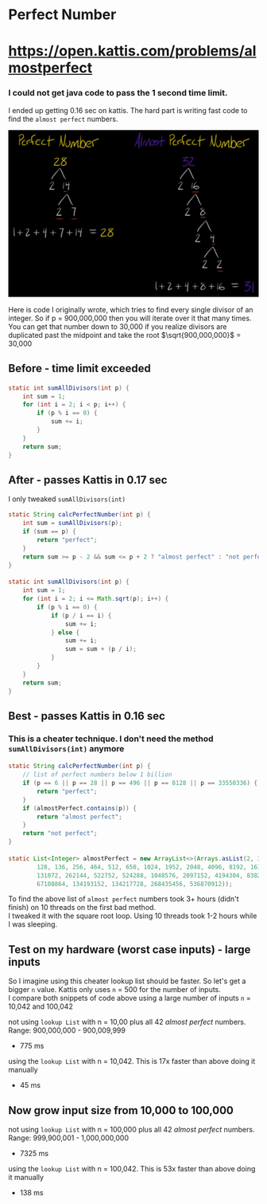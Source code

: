 # Perfect Number
# https://open.kattis.com/problems/almostperfect

### I could not get java code to pass the 1 second time limit.
I ended up getting 0.16 sec on kattis. The hard part is writing fast code to find the `almost perfect` numbers.  

![](../../docs/primeFactorize.png)

Here is code I originally wrote, which tries to find every single divisor of an integer. So if p = 900,000,000 then you will iterate over it that many times. You can get that number down to 30,000 if you realize divisors are duplicated past the midpoint and take the root $\sqrt{900,000,000}$ = 30,000

## Before - time limit exceeded
```java
static int sumAllDivisors(int p) {
    int sum = 1;
    for (int i = 2; i < p; i++) {
        if (p % i == 0) {
            sum += i;
        }
    }
    return sum;
}
```
## After - passes Kattis in 0.17 sec
I only tweaked `sumAllDivisors(int)`
```java
static String calcPerfectNumber(int p) {
    int sum = sumAllDivisors(p);
    if (sum == p) {
        return "perfect";
    }
    return sum >= p - 2 && sum <= p + 2 ? "almost perfect" : "not perfect";
}

static int sumAllDivisors(int p) {
    int sum = 1;
    for (int i = 2; i <= Math.sqrt(p); i++) {
        if (p % i == 0) {
            if (p / i == i) {
                sum += i;
            } else {
                sum += i;
                sum = sum + (p / i);
            }
        }
    }
    return sum;
}
```

## Best - passes Kattis in 0.16 sec
### This is a cheater technique. I don't need the method `sumAllDivisors(int)` anymore

```java
static String calcPerfectNumber(int p) {
    // list of perfect numbers below 1 billion
    if (p == 6 || p == 28 || p == 496 || p == 8128 || p == 33550336) {
        return "perfect";
    }
    if (almostPerfect.contains(p)) {
        return "almost perfect";
    }
    return "not perfect";
}

static List<Integer> almostPerfect = new ArrayList<>(Arrays.asList(2, 3, 4, 8, 10, 16, 20, 32, 64, 104, 
        128, 136, 256, 464, 512, 650, 1024, 1952, 2048, 4096, 8192, 16384, 32768, 32896, 65536, 130304, 
        131072, 262144, 522752, 524288, 1048576, 2097152, 4194304, 8382464, 8388608, 16777216, 33554432, 
        67108864, 134193152, 134217728, 268435456, 536870912));
```

To find the above list of `almost perfect` numbers took 3+ hours (didn't finish) on 10 threads on the first bad method.  
I tweaked it with the square root loop. Using 10 threads took 1-2 hours while I was sleeping.  

## Test on my hardware (worst case inputs) - large inputs
So I imagine using this cheater lookup list should be faster. So let's get a bigger `n` value. Kattis only uses `n` = 500 for the number of inputs.  
I compare both snippets of code above using a large number of inputs `n` = 10,042 and 100,042  

not using `lookup List` with n = 10,00 plus all 42 _almost perfect_ numbers.  Range: 900,000,000 - 900,009,999  
* 775 ms

using the `lookup List` with n = 10,042.  This is 17x faster than above doing it manually  
* 45 ms


## Now grow input size from 10,000 to 100,000
not using `lookup List` with n = 100,000 plus all 42 _almost perfect_ numbers. Range: 999,900,001 - 1,000,000,000  
* 7325 ms

using the `lookup List` with n = 100,042.  This is 53x faster than above doing it manually  
* 138 ms

